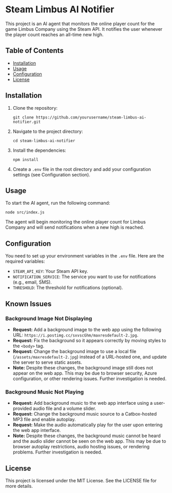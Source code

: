 # Steam Limbus AI Notifier

This project is an AI agent that monitors the online player count for the game Limbus Company using the Steam API. It notifies the user whenever the player count reaches an all-time new high.

## Table of Contents

- [Installation](#installation)
- [Usage](#usage)
- [Configuration](#configuration)
- [License](#license)

## Installation

1. Clone the repository:
   ```
   git clone https://github.com/yourusername/steam-limbus-ai-notifier.git
   ```

2. Navigate to the project directory:
   ```
   cd steam-limbus-ai-notifier
   ```

3. Install the dependencies:
   ```
   npm install
   ```

4. Create a `.env` file in the root directory and add your configuration settings (see Configuration section).

## Usage

To start the AI agent, run the following command:
```
node src/index.js
```

The agent will begin monitoring the online player count for Limbus Company and will send notifications when a new high is reached.

## Configuration

You need to set up your environment variables in the `.env` file. Here are the required variables:

- `STEAM_API_KEY`: Your Steam API key.
- `NOTIFICATION_SERVICE`: The service you want to use for notifications (e.g., email, SMS).
- `THRESHOLD`: The threshold for notifications (optional).

## Known Issues

### Background Image Not Displaying

- **Request:** Add a background image to the web app using the following URL: `https://i.postimg.cc/sxvscGhm/maxresdefault-2.jpg`.
- **Request:** Fix the background so it appears correctly by moving styles to the `<body>` tag.
- **Request:** Change the background image to use a local file (`/assets/maxresdefault-2.jpg`) instead of a URL-hosted one, and update the server to serve static assets.
- **Note:** Despite these changes, the background image still does not appear on the web app. This may be due to browser security, Azure configuration, or other rendering issues. Further investigation is needed.

### Background Music Not Playing

- **Request:** Add background music to the web app interface using a user-provided audio file and a volume slider.
- **Request:** Change the background music source to a Catbox-hosted MP3 file and enable autoplay.
- **Request:** Make the audio automatically play for the user upon entering the web app interface.
- **Note:** Despite these changes, the background music cannot be heard and the audio slider cannot be seen on the web app. This may be due to browser autoplay restrictions, audio hosting issues, or rendering problems. Further investigation is needed.

## License

This project is licensed under the MIT License. See the LICENSE file for more details.